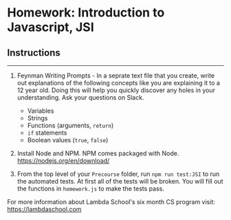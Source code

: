# Homework: Introduction to Javascript, JSI

## Instructions
---
1. Feynman Writing Prompts - In a seprate text file that you create, write out explanations
of the following concepts like you are explaining it to a 12 year old.  Doing this will help 
you quickly discover any holes in your understanding.  Ask your questions on Slack.
		
	* Variables
	* Strings
	* Functions (arguments, `return`)
	* `if` statements
	* Boolean values (`true`, `false`)


2. Install Node and NPM.  NPM comes packaged with Node. https://nodejs.org/en/download/

3. From the top level of your `Precourse` folder, run `npm run test:JSI` to run the automated tests. 
At first all of the tests will be broken.  You will fill out the functions in `homework.js`
to make the tests pass.


For more information about Lambda School's six month CS program visit: https://lambdaschool.com
